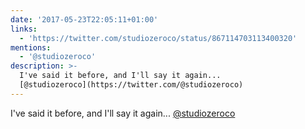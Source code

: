 ```yaml
---
date: '2017-05-23T22:05:11+01:00'
links:
  - 'https://twitter.com/studiozeroco/status/867114703113400320'
mentions:
  - '@studiozeroco'
description: >-
  I've said it before, and I'll say it again...
  [@studiozeroco](https://twitter.com/@studiozeroco)
---
```

I've said it before, and I'll say it again... [@studiozeroco](https://twitter.com/@studiozeroco) 
